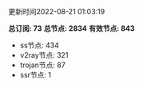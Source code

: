 更新时间2022-08-21 01:03:19

**总订阅: 73**
**总节点: 2834**
**有效节点: 843**
- ss节点: 434
- v2ray节点: 321
- trojan节点: 87
- ssr节点: 1

